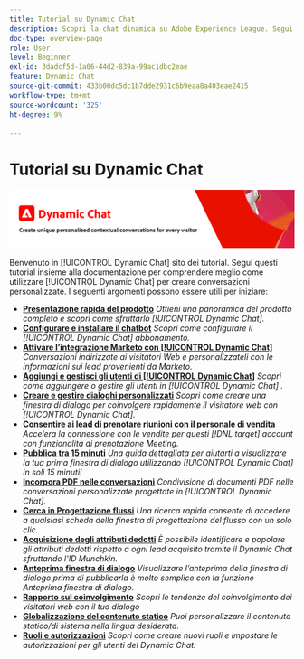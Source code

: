 ```yaml
---
title: Tutorial su Dynamic Chat
description: Scopri la chat dinamica su Adobe Experience League. Segui questi tutorial insieme alla documentazione per comprendere meglio come utilizzare la chat dinamica per creare conversazioni personalizzate.
doc-type: overview-page
role: User
level: Beginner
exl-id: 3dadcf5d-1a06-44d2-839a-99ac1dbc2eae
feature: Dynamic Chat
source-git-commit: 433b00dc5dc1b7dde2931c6b9eaa8a403eae2415
workflow-type: tm+mt
source-wordcount: '325'
ht-degree: 9%

---
```


# Tutorial su Dynamic Chat

![](assets/dynamic-chat-header.png)

Benvenuto in [!UICONTROL Dynamic Chat]  sito dei tutorial. Segui questi tutorial insieme alla documentazione per comprendere meglio come utilizzare [!UICONTROL Dynamic Chat]  per creare conversazioni personalizzate. I seguenti argomenti possono essere utili per iniziare:

* **[Presentazione rapida del prodotto](product-tour.md)**
  *Ottieni una panoramica del prodotto completo e scopri come sfruttarlo [!UICONTROL Dynamic Chat].*
* **[Configurare e installare il chatbot](setup.md)**
  *Scopri come configurare il [!UICONTROL Dynamic Chat]  abbonamento.*
* **[Attivare l’integrazione Marketo con [!UICONTROL Dynamic Chat]](marketo-integration.md)**
  *Conversazioni indirizzate ai visitatori Web e personalizzateli con le informazioni sui lead provenienti da Marketo.*
* **[Aggiungi e gestisci gli utenti di [!UICONTROL Dynamic Chat]](user-management.md)**
  *Scopri come aggiungere o gestire gli utenti in [!UICONTROL Dynamic Chat] .*
* **[Creare e gestire dialoghi personalizzati](dialogue-management.md)**
  *Scopri come creare una finestra di dialogo per coinvolgere rapidamente il visitatore web con [!UICONTROL Dynamic Chat].*
* **[Consentire ai lead di prenotare riunioni con il personale di vendita](meeting-booking.md)**
  *Accelera la connessione con le vendite per questi [!DNL target] account con funzionalità di prenotazione Meeting.*
* **[Pubblica tra 15 minuti](go-live-in-15-minutes.md)**
  *Una guida dettagliata per aiutarti a visualizzare la tua prima finestra di dialogo utilizzando [!UICONTROL Dynamic Chat]  in soli 15 minuti!*
* **[Incorpora PDF nelle conversazioni](document-cloud-integration.md)**
  *Condivisione di documenti PDF nelle conversazioni personalizzate progettate in [!UICONTROL Dynamic Chat].*
* **[Cerca in Progettazione flussi](search-in-stream-designer.md)**
  *Una ricerca rapida consente di accedere a qualsiasi scheda della finestra di progettazione del flusso con un solo clic.*
* **[Acquisizione degli attributi dedotti](capture-inferred-attributes.md)**
  *È possibile identificare e popolare gli attributi dedotti rispetto a ogni lead acquisito tramite il Dynamic Chat sfruttando l&#39;ID Munchkin.*
* **[Anteprima finestra di dialogo](dialogue-preview.md)**
  *Visualizzare l’anteprima della finestra di dialogo prima di pubblicarla è molto semplice con la funzione Anteprima finestra di dialogo.*
* **[Rapporto sul coinvolgimento](engagement-report.md)**
  *Scopri le tendenze del coinvolgimento dei visitatori web con il tuo dialogo*
* **[Globalizzazione del contenuto statico](globalization-of-static-content.md)**
  *Puoi personalizzare il contenuto statico/di sistema nella lingua desiderata.*
* **[Ruoli e autorizzazioni](roles-and-permissions.md)**
  *Scopri come creare nuovi ruoli e impostare le autorizzazioni per gli utenti del Dynamic Chat.*
